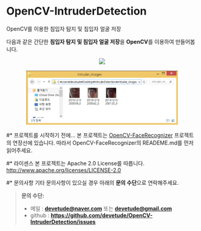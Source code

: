 # OpenCV-IntruderDetection
OpenCV를 이용한 침입자 탐지 및 침입자 얼굴 저장

다음과 같은 간단한 **침입자 탐지 및 침입자 얼굴 저장**을 **OpenCV**를 이용하여 만들어봅니다.

<p align="center">
  <img src="https://github.com/devetude/OpenCV-IntruderDetection/blob/master/images/play.gif?raw=true" width="400"/>
</p>
<p align="center">
  <img src="https://github.com/devetude/OpenCV-IntruderDetection/blob/master/images/intruder_image_example.png?raw=true" width="400"/>
</p>

#* 프로젝트를 시작하기 전에...
본 프로젝트는 [OpenCV-FaceRecognizer](https://github.com/devetude/OpenCV-FaceRecognizer) 프로젝트의 연장선에 있습니다. 따라서 OpenCV-FaceRecognizer의 READEME.md를 먼저 읽어주세요.

#* 라이센스
본 프로젝트는 Apache 2.0 License를 따릅니다. http://www.apache.org/licenses/LICENSE-2.0

#* 문의사항
기타 문의사항이 있으실 경우 아래의 **문의 수단**으로 연락해주세요.
> **문의 수단:**
> - 메일 : **devetude@naver.com** 또는 **devetude@gmail.com**
> - github : **https://github.com/devetude/OpenCV-IntruderDetection/issues**
